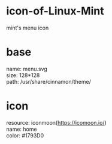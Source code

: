 icon-of-Linux-Mint
==================

mint's menu icon

# base
name: menu.svg  
size: 128*128  
path: /usr/share/cinnamon/theme/  

# icon
resource: iconmoon(https://icomoon.io/)  
name:     home  
color:    #1793D0  

